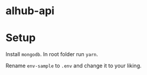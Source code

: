 # alhub-api

# Setup

Install `mongodb`. In root folder run `yarn`.

Rename `env-sample` to `.env` and change it to your liking.

